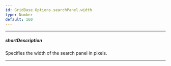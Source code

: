 ```yaml
---
id: GridBase.Options.searchPanel.width
type: Number
default: 160
---
```

---
##### shortDescription
Specifies the width of the search panel in pixels.

---
